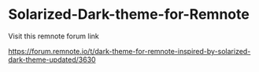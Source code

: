 # Solarized-Dark-theme-for-Remnote

Visit this remnote forum link 

https://forum.remnote.io/t/dark-theme-for-remnote-inspired-by-solarized-dark-theme-updated/3630
